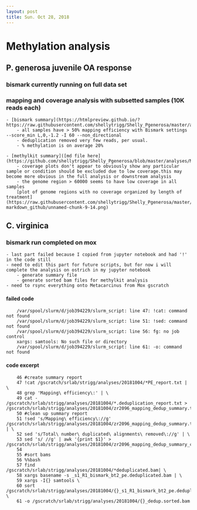 ```yaml
---
layout: post
title: Sun. Oct 28, 2018
---
```


# Methylation analysis


## P. generosa juvenile OA response  
### bismark currently running on full data set  
### mapping and coverage analysis with subsetted samples (10K reads each)  
	
	- [bismark summary](https://htmlpreview.github.io/?https://raw.githubusercontent.com/shellytrigg/Shelly_Pgenerosa/master/analyses/bismark_summary_report.html)  
		- all samples have > 50% mapping efficiency with Bismark settings --score_min L,0,-1.2 -I 60 --non_directional 
		- deduplication removed very few reads, per usual. 
		- % methylation is on average 20%
	
	- [methylkit summary]([md file here](https://github.com/shellytrigg/Shelly_Pgenerosa/blob/master/analyses/MethylKit_JuviPgenr_diffpH/GeoduckSubsetAlignmentTest.md))
		- coverage plots don't appear to obviously show any particular sample or condition should be excluded due to low coverage.this may become more obvious in the full analysis or downstream analysis
		- the genome region > 60000 seems to have low coverage in all samples  
		[plot of genome regions with no coverage organized by length of treatment](https://raw.githubusercontent.com/shellytrigg/Shelly_Pgenerosa/master/analyses/MethylKit_JuviPgenr_diffpH/GeoduckSubsetAlignmentTest_files/figure-markdown_github/unnamed-chunk-9-14.png)







## C. virginica
### bismark run completed on mox
	- last part failed because I copied from jupyter notebook and had '!' in the code still
	- need to edit this part for future scripts, but for now i will complete the analysis on ostrich in my jupyter notebook
		- generate summary file
		- generate sorted bam files for methylkit analysis
	- need to rsync everything onto Metacarcinus from Mox gscratch

#### failed code
		/var/spool/slurm/d/job394229/slurm_script: line 47: !cat: command not found
		/var/spool/slurm/d/job394229/slurm_script: line 51: !sed: command not found
		/var/spool/slurm/d/job394229/slurm_script: line 56: fg: no job control
		xargs: samtools: No such file or directory
		/var/spool/slurm/d/job394229/slurm_script: line 61: -o: command not found

#### code excerpt
		46 #create summary report
		47 !cat /gscratch/srlab/strigg/analyses/20181004/*PE_report.txt | \
		48 grep 'Mapping\ efficiency\:' | \
		49 cat - /gscratch/srlab/strigg/analyses/20181004/*.deduplication_report.txt > /gscratch/srlab/strigg/analyses/20181004/zr2096_mapping_dedup_summary.txt
		50 #clean up summary report
		51 !sed 's/Mapping\ efficiency\://g' /gscratch/srlab/strigg/analyses/20181004/zr2096_mapping_dedup_summary.txt | \
		52 sed 's/Total\ number\ duplicated\ alignments\ removed\://g' | \
		53 sed 's/ //g' | awk '{print $1}' > /gscratch/srlab/strigg/analyses/20181004/zr2096_mapping_dedup_summary_clean.txt
		54 
		55 #sort bams
		56 %%bash
		57 find /gscratch/srlab/strigg/analyses/20181004/*deduplicated.bam| \
		58 xargs basename -s _s1_R1_bismark_bt2_pe.deduplicated.bam | \
		59 xargs -I{} samtools \
		60 sort /gscratch/srlab/strigg/analyses/20181004/{}_s1_R1_bismark_bt2_pe.deduplicated.bam \ 
		61 -o /gscratch/srlab/strigg/analyses/20181004/{}_dedup.sorted.bam



